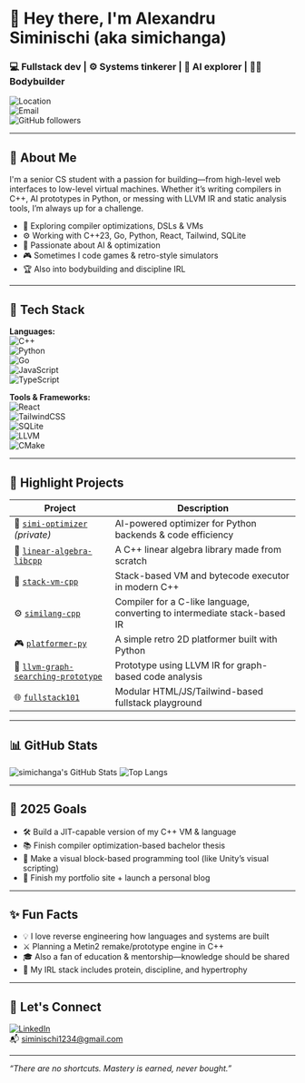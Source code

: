 # 👋 Hey there, I'm Alexandru Siminischi (aka simichanga)  
### 💻 Fullstack dev | ⚙️ Systems tinkerer | 🧠 AI explorer | 🏋️‍♂️ Bodybuilder  
![Location](https://img.shields.io/badge/Based%20in-Bucharest,%20Romania-blue?style=flat-square)  
![Email](https://img.shields.io/badge/Contact-siminischi1234@gmail.com-yellow?style=flat-square)  
![GitHub followers](https://img.shields.io/github/followers/simichanga?style=social)

---

## 🚀 About Me

I'm a senior CS student with a passion for building—from high-level web interfaces to low-level virtual machines. Whether it’s writing compilers in C++, AI prototypes in Python, or messing with LLVM IR and static analysis tools, I’m always up for a challenge.

- 🔬 Exploring compiler optimizations, DSLs & VMs
- ⚙️ Working with C++23, Go, Python, React, Tailwind, SQLite
- 🧠 Passionate about AI & optimization
- 🎮 Sometimes I code games & retro-style simulators
- 🏆 Also into bodybuilding and discipline IRL

---

## 🔧 Tech Stack

**Languages:**  
![C++](https://img.shields.io/badge/C++-00599C?style=flat&logo=c%2B%2B&logoColor=white)  
![Python](https://img.shields.io/badge/Python-3776AB?style=flat&logo=python&logoColor=white)  
![Go](https://img.shields.io/badge/Go-00ADD8?style=flat&logo=go&logoColor=white)  
![JavaScript](https://img.shields.io/badge/JavaScript-F7DF1E?style=flat&logo=javascript&logoColor=black)  
![TypeScript](https://img.shields.io/badge/TypeScript-3178C6?style=flat&logo=typescript&logoColor=white)

**Tools & Frameworks:**  
![React](https://img.shields.io/badge/React-20232A?style=flat&logo=react&logoColor=61DAFB)  
![TailwindCSS](https://img.shields.io/badge/TailwindCSS-38B2AC?style=flat&logo=tailwind-css&logoColor=white)  
![SQLite](https://img.shields.io/badge/SQLite-003B57?style=flat&logo=sqlite&logoColor=white)  
![LLVM](https://img.shields.io/badge/LLVM-262D3A?style=flat&logo=llvm&logoColor=white)  
![CMake](https://img.shields.io/badge/CMake-064F8C?style=flat&logo=cmake&logoColor=white)

---

## 📌 Highlight Projects

| Project | Description |
|--------|-------------|
| 🧠 [`simi-optimizer`](https://github.com/simichanga/simi-optimizer) *(private)* | AI-powered optimizer for Python backends & code efficiency |
| 🧮 [`linear-algebra-libcpp`](https://github.com/simichanga/linear-algebra-libcpp) | A C++ linear algebra library made from scratch |
| 🧩 [`stack-vm-cpp`](https://github.com/simichanga/stack-vm-cpp) | Stack-based VM and bytecode executor in modern C++ |
| ⚙️ [`similang-cpp`](https://github.com/simichanga/similang-cpp) | Compiler for a C-like language, converting to intermediate stack-based IR |
| 🎮 [`platformer-py`](https://github.com/simichanga/platformer-py) | A simple retro 2D platformer built with Python |
| 📐 [`llvm-graph-searching-prototype`](https://github.com/simichanga/llvm-graph-searching-prototype) | Prototype using LLVM IR for graph-based code analysis |
| 🌐 [`fullstack101`](https://github.com/simichanga/fullstack101) | Modular HTML/JS/Tailwind-based fullstack playground |

---

## 📊 GitHub Stats

![simichanga's GitHub Stats](https://github-readme-stats.vercel.app/api?username=simichanga&show_icons=true&theme=tokyonight&hide_border=true)
![Top Langs](https://github-readme-stats.vercel.app/api/top-langs/?username=simichanga&layout=compact&theme=tokyonight&hide_border=true)

---

## 🎯 2025 Goals

- 🛠 Build a JIT-capable version of my C++ VM & language
- 📚 Finish compiler optimization-based bachelor thesis
- 🚀 Make a visual block-based programming tool (like Unity’s visual scripting)
- 🎨 Finish my portfolio site + launch a personal blog

---

## ✨ Fun Facts

- 💡 I love reverse engineering how languages and systems are built
- ⚔️ Planning a Metin2 remake/prototype engine in C++
- 🎓 Also a fan of education & mentorship—knowledge should be shared
- 💪 My IRL stack includes protein, discipline, and hypertrophy

---

## 🔗 Let's Connect

[![LinkedIn](https://img.shields.io/badge/LinkedIn-blue?style=flat&logo=linkedin&logoColor=white)](https://linkedin.com)  
📬 siminischi1234@gmail.com

---

_“There are no shortcuts. Mastery is earned, never bought.”_

